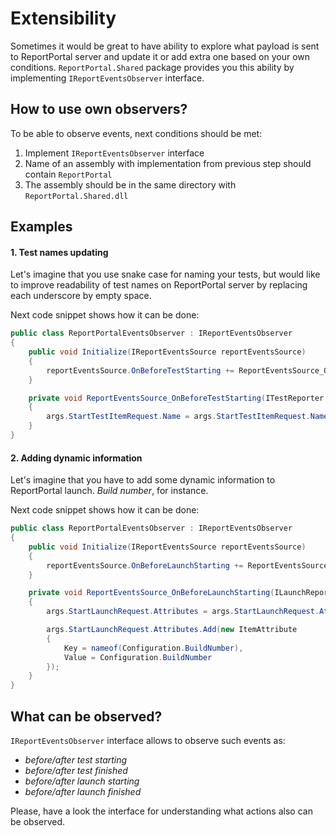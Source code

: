 # Extensibility

Sometimes it would be great to have ability to explore what payload is sent to ReportPortal server and update it or add extra one based on your own conditions. `ReportPortal.Shared` package provides you this ability by implementing `IReportEventsObserver` interface.

## How to use own observers?

To be able to observe events, next conditions should be met:
1. Implement `IReportEventsObserver` interface
2. Name of an assembly with implementation from previous step should contain `ReportPortal`
3. The assembly should be in the same directory with `ReportPortal.Shared.dll`

## Examples

#### 1. Test names updating

Let's imagine that you use snake case for naming your tests, but would like to improve readability of test names on ReportPortal server by replacing each underscore by empty space.

Next code snippet shows how it can be done:

```cs
public class ReportPortalEventsObserver : IReportEventsObserver
{
    public void Initialize(IReportEventsSource reportEventsSource)
    {
        reportEventsSource.OnBeforeTestStarting += ReportEventsSource_OnBeforeTestStarting;
    }

    private void ReportEventsSource_OnBeforeTestStarting(ITestReporter testReporter, BeforeTestStartingEventArgs args)
    {
        args.StartTestItemRequest.Name = args.StartTestItemRequest.Name.Replace('_', ' ');
    }
}
```

#### 2. Adding dynamic information

Let's imagine that you have to add some dynamic information to ReportPortal launch. _Build number_, for instance. 

Next code snippet shows how it can be done:

```cs
public class ReportPortalEventsObserver : IReportEventsObserver
{
    public void Initialize(IReportEventsSource reportEventsSource)
    {
        reportEventsSource.OnBeforeLaunchStarting += ReportEventsSource_OnBeforeLaunchStarting;
    }

    private void ReportEventsSource_OnBeforeLaunchStarting(ILaunchReporter launchReporter, BeforeLaunchStartingEventArgs args)
    {
        args.StartLaunchRequest.Attributes = args.StartLaunchRequest.Attributes ?? new List<ItemAttribute>();

        args.StartLaunchRequest.Attributes.Add(new ItemAttribute
        {
            Key = nameof(Configuration.BuildNumber),
            Value = Configuration.BuildNumber
        });
    }
}
```

## What can be observed?
`IReportEventsObserver` interface allows to observe such events as:

- _before/after test starting_
- _before/after test finished_
- _before/after launch starting_
- _before/after launch finished_

Please, have a look the interface for understanding what actions also can be observed.


